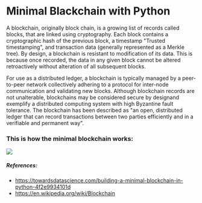 ﻿# Minimal Blackchain with Python
 
A  blockchain, originally  block chain,  is a growing list of  records called  blocks, that are linked using  cryptography. Each block contains a  cryptographic hash of the previous block, a timestamp "Trusted timestamping", and transaction data (generally represented as a Merkle tree). By design, a blockchain is resistant to modification of its data. This is because once recorded, the data in any given block cannot be altered retroactively without alteration of all subsequent blocks.

For use as a distributed ledger, a blockchain is typically managed by a  peer-to-peer network collectively adhering to a protocol for inter-node communication and validating new blocks. Although blockchain records are not unalterable, blockchains may be considered  secure by designand exemplify a distributed computing system with high  Byzantine fault tolerance. The blockchain has been described as "an open,  distributed ledger  that can record transactions between two parties efficiently and in a verifiable and permanent way".

### This is how the minimal blockchain works:

![](minimal_blockchain.gif)



##### References:

 - https://towardsdatascience.com/building-a-minimal-blockchain-in-python-4f2e9934101d
 - https://en.wikipedia.org/wiki/Blockchain

